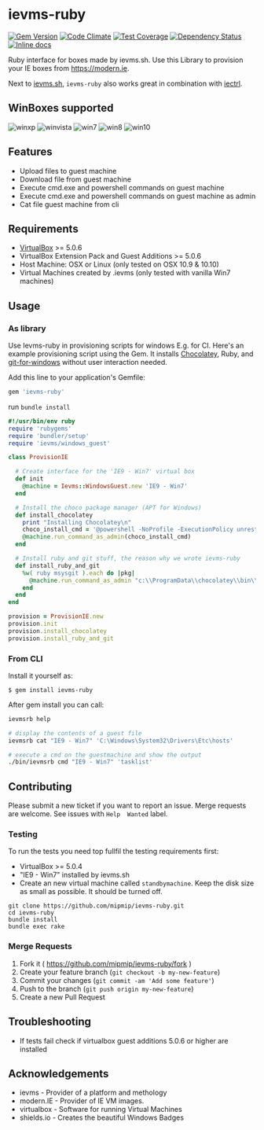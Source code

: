 # ievms-ruby

[![Gem Version](https://badge.fury.io/rb/ievms-ruby.svg)](https://badge.fury.io/rb/ievms-ruby)
[![Code Climate](https://codeclimate.com/github/mipmip/ievms-ruby/badges/gpa.svg)](https://codeclimate.com/github/mipmip/ievms-ruby)
[![Test Coverage](https://codeclimate.com/github/mipmip/ievms-ruby/badges/coverage.svg)](https://codeclimate.com/github/mipmip/ievms-ruby/coverage)
[![Dependency Status](https://gemnasium.com/mipmip/ievms-ruby.svg)](https://gemnasium.com/mipmip/ievms-ruby)
[![Inline docs](http://inch-ci.org/github/mipmip/ievms-ruby.svg?branch=master)](http://inch-ci.org/github/mipmip/ievms-ruby)

Ruby interface for boxes made by ievms.sh. Use this Library to provision your
IE boxes from https://modern.ie.

Next to [ievms.sh](https://github.com/xdissent/ievms), `ievms-ruby` also works great in combination with [iectrl](https://github.com/xdissent/iectrl).

## WinBoxes supported

![winxp](https://img.shields.io/badge/WinXP-failure-red.svg)
![winvista](https://img.shields.io/badge/WinVista-unknown-lightgrey.svg)
![win7](https://img.shields.io/badge/Win7-success-brightgreen.svg)
![win8](https://img.shields.io/badge/Win8-success-brightgreen.svg)
![win10](https://img.shields.io/badge/Win10-unknown-lightgrey.svg)

## Features

* Upload files to guest machine
* Download file from guest machine
* Execute cmd.exe and powershell commands on guest machine
* Execute cmd.exe and powershell commands on guest machine as admin
* Cat file guest machine from cli

## Requirements

* [VirtualBox](https://www.virtualbox.org/wiki/Downloads) >= 5.0.6
* VirtualBox Extension Pack and Guest Additions >= 5.0.6
* Host Machine: OSX or Linux (only tested on OSX 10.9 & 10.10)
* Virtual Machines created by .ievms (only tested with vanilla Win7 machines)

## Usage

### As library
Use Ievms-ruby in provisioning scripts for windows E.g. for CI. Here's an example
provisioning script using the Gem. It installs [Chocolatey](https://chocolatey.org), Ruby, and [git-for-windows](https://git-for-windows.github.io) without user interaction needed.

Add this line to your application's Gemfile:

```ruby
gem 'ievms-ruby'
```

run `bundle install`

```ruby
#!/usr/bin/env ruby
require 'rubygems'
require 'bundler/setup'
require 'ievms/windows_guest'

class ProvisionIE

  # Create interface for the 'IE9 - Win7' virtual box
  def init
    @machine = Ievms::WindowsGuest.new 'IE9 - Win7'
  end

  # Install the choco package manager (APT for Windows)
  def install_chocolatey
    print "Installing Chocolatey\n"
    choco_install_cmd = '@powershell -NoProfile -ExecutionPolicy unrestricted -Command "iex ((new-object net.webclient).DownloadString(\'https://chocolatey.org/install.ps1\'))" && SET PATH=%PATH%;%ALLUSERSPROFILE%\chocolatey\bin '
    @machine.run_command_as_admin(choco_install_cmd)
  end

  # Install ruby and git stuff, the reason why we wrote ievms-ruby
  def install_ruby_and_git
    %w( ruby msysgit ).each do |pkg|
      @machine.run_command_as_admin "c:\\ProgramData\\chocolatey\\bin\\choco install -y #{pkg}"
    end
  end
end

provision = ProvisionIE.new
provision.init
provision.install_chocolatey
provision.install_ruby_and_git
```

### From CLI
Install it yourself as:

    $ gem install ievms-ruby

After gem install you can call:

```bash
ievmsrb help
```

```bash
# display the contents of a guest file
ievmsrb cat "IE9 - Win7" 'C:\Windows\System32\Drivers\Etc\hosts'

# execute a cmd on the guestmachine and show the output
./bin/ievmsrb cmd "IE9 - Win7" 'tasklist'
```

## Contributing
Please submit a new ticket if you want to report an issue.
Merge requests are welcome. See issues with `Help  Wanted` label.

### Testing
To run the tests you need top fullfil the testing requirements first:

* VirtualBox >= 5.0.4
* "IE9 - Win7" installed by ievms.sh
* Create an new virtual machine called `standbymachine`. Keep the disk size as
  small as possible. It should be turned off.

```
git clone https://github.com/mipmip/ievms-ruby.git
cd ievms-ruby
bundle install
bundle exec rake
```

### Merge Requests
1. Fork it ( https://github.com/mipmip/ievms-ruby/fork )
2. Create your feature branch (`git checkout -b my-new-feature`)
3. Commit your changes (`git commit -am 'Add some feature'`)
4. Push to the branch (`git push origin my-new-feature`)
5. Create a new Pull Request

## Troubleshooting
- If tests fail check if virtualbox guest additions 5.0.6 or higher are
  installed

## Acknowledgements
- ievms - Provider of a platform and methology
- modern.IE - Provider of IE VM images.
- virtualbox - Software for running Virtual Machines
- shields.io - Creates the beautiful Windows Badges


